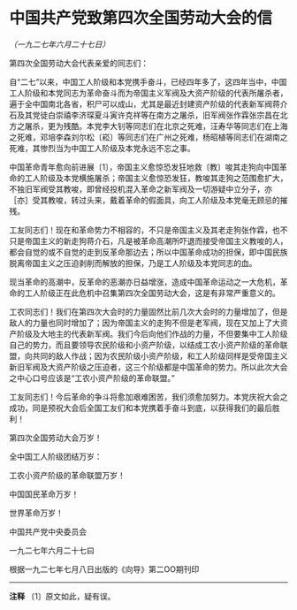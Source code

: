 # 中国共产党致第四次全国劳动大会的信

*（一九二七年六月二十七日）*

第四次全国劳动大会代表亲爱的同志们：

 自“二七”以来，中国工人阶级和本党携手奋斗，已经四年多了，这四年当中，中国工人阶级和本党同志为革命奋斗而为帝国主义军阀及大资产阶级的代表所屠杀者，遍于全中国南北各省，积尸可以成山，尤其是最近封建资产阶级的代表新军阀蒋介石及其党徒白崇禧李济琛夏斗寅许克祥等在南方之屠杀，旧军阀张作霖张宗昌在北方之屠杀，更为残酷。本党李大钊等同志们在北京之死难，汪寿华等同志们在上海之死难，邓培李森刘尔松〔崧〕等同志们在广州之死难，杨昭植等同志们在湖南之死难，其惨烈当为中国工人阶级及本党永远不忘之事。

 中国革命青年愈向前进展〔1〕，帝国主义愈惊恐发狂地救〔教〕唆其走狗向中国革命的工人阶级及本党横施屠杀；帝国主义愈惊恐发狂，教唆其走狗之范围愈扩大，不独旧军阀受其教唆，即曾经投机混入革命之新军阀及一切游疑中立分子，亦［亦］受其教唆，转过头来，戴着革命的假面具，向工人阶级及本党毫无顾忌的摧残。

 工友同志们！现在和革命势力不相容的，不只是帝国主义及其老走狗张作霖，也不只是帝国主义的新走狗蒋介石，凡是被革命高潮所吓退而接受帝国主义教唆的人，都会自觉的或不自觉的走到反革命那边去；所以中国革命成功的担保，即中国民族脱离帝国主义之压迫剥削而解放的担保，乃是工人阶级及本党同志的血。

 现当革命的高潮中，反革命的恶潮亦日益增涨，造成中国革命运动之一大危机，革命的工人阶级正在此危机中召集第四次全国劳动大会，这是有非常严重意义的。

 工农同志们！我们在第四次大会时的力量固然比前几次大会时的力量增加了，但是敌人的力量也同时增加了；因为帝国主义的走狗不但是老军阀，现在又加上了大资产阶级及大地主的代表新军阀。我们今后向他们作战的力量，不但要集中工人阶级自己的势力，而且要领导农民阶级和小资产阶级，以结成工农小资产阶级的革命联盟，向共同的敌人作战；因为农民阶级小资产阶级，和工人阶级同样是受帝国主义新旧军阀及大资产阶级之压迫者，这三个阶级都是中国革命的势力。所以此次大会之中心口号应该是“工农小资产阶级的革命联盟。”

 工友同志们！今后革命的争斗将愈加艰难困苦，我们须愈加努力。本党庆祝大会之成功，同是预祝大会后全国工友们和本党携着手奋斗到底，以获得我们的最后胜利！

 第四次全国劳动大会万岁！

 全中国工人阶级团结万岁：

 工农小资产阶级的革命联盟万岁！

 中国国民革命万岁！

 世界革命万岁！

中国共产党中央委员会

 一九二七年六月二十七曰

根据一九二七年七月八日出版的《向导》第二OO期刊印

* * *

**注释**
〔1〕原文如此，疑有误。